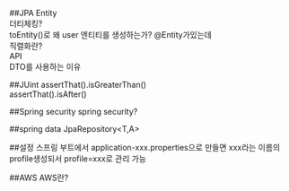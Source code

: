 ##JPA
Entity  
더티체킹?  
toEntity()로 왜 user 엔티티를 생성하는가? @Entity가있는데  
직렬화란?  
API  
DTO를 사용하는 이유


##JUint
assertThat().isGreaterThan()  
assertThat().isAfter()  


##Spring security
spring security?  

##spring data
JpaRepository<T,A>  

##설정
스프링 부트에서 application-xxx.properties으로 만들면
xxx라는 이름의 profile생성되서 profile=xxx로 관리 가능

##AWS
AWS란?